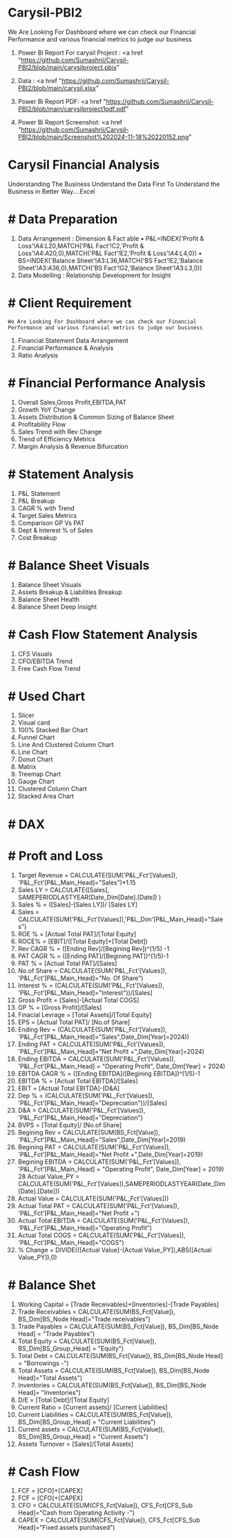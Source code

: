 # Carysil-PBI2
  We Are Looking For Dashboard where we can check our Financial Performance and various financial metrics to judge our business
  1. Power Bi Report For carysil Project : <a href "https://github.com/Sumashrii/Carysil-PBI2/blob/main/carysilproject.pbix" </a>
  
  2. Data : <a href "https://github.com/Sumashrii/Carysil-PBI2/blob/main/carysil.xlsx" </a>
  
  3. Power Bi Report PDF: <a href "https://github.com/Sumashrii/Carysil-PBI2/blob/main/carysilproject1pdf.pdf" </a>
  
  4. Power Bi Report Screenshot: <a href "https://github.com/Sumashrii/Carysil-PBI2/blob/main/Screenshot%202024-11-18%20220152.png" </a>
# Carysil Financial Analysis
  Understanding The Business
  Understand the Data First To Understand the Business in Better Way….Excel
# # Data Preparation
1. Data Arrangement : Dimension & Fact able
•  P&L=INDEX('Profit & Loss'!$A$4:$L$20,MATCH('P&L Fact'!C2,'Profit & Loss'!$A$4:$A$20,0),MATCH('P&L Fact'!E2,'Profit & Loss'!$A$4:$L$4,0))
•  BS=INDEX('Balance Sheet'!$A$3:$L$36,MATCH('BS Fact'!E2,'Balance Sheet'!$A$3:$A$36,0),MATCH('BS Fact'!G2,'Balance Sheet'!$A$3:$L$3,0))
2. Data Modelling : Relationship Development for Insight

# # Client Requirement 
    We Are Looking For Dashboard where we can check our Financial Performance and various financial metrics to judge our business
1.	Financial Statement Data Arrangement
2.	Financial Performance & Analysis
3.	Ratio Analysis

# # Financial Performance Analysis
1.	Overall Sales,Gross Profit,EBITDA,PAT
2.	Growth YoY Change
3.	Assets Distribution & Common Sizing of Balance Sheet
4.	Profitability Flow
5.	Sales Trend with Rev Change
6.	Trend of Efficiency Metrics
7.	Margin Analysis & Revenue Bifurcation

# # Statement Analysis
1.	P&L Statement
2.	P&L Breakup
3.	CAGR % with Trend
4.	Target Sales Metrics
5.	Comparison GP Vs PAT
6.	Dept & Interest % of Sales
7.	Cost Breakup

# # Balance Sheet Visuals
1.	Balance Sheet Visuals
2.	Assets Breakup & Liabilities Breakup
3.	Balance Sheet Health
4.	Balance Sheet Deep Insight

# # Cash Flow Statement Analysis
1.	CFS Visuals
2.	CFO/EBITDA Trend
3.	Free Cash Flow Trend


# # Used Chart
1.	Slicer
2.	Visual card
3.	100% Stacked Bar Chart
4.	Funnel Chart
5.	Line And Clustered Column Chart
6.	Line Chart
7.	Donut Chart
8.	Matrix
9.	Treemap Chart
10.	Gauge Chart
11.	Clustered Column Chart
12.	 Stacked Area Chart

# # DAX
# # Proft and Loss
1.	Target Revenue = CALCULATE(SUM('P&L_Fct'[Values]), 'P&L_Fct'[P&L_Main_Head]="Sales")*1.15
2.	Sales LY = CALCULATE([Sales], SAMEPERIODLASTYEAR(Date_Dim[Date].[Date]) )
3.	Sales % = ([Sales]-[Sales LY])/ [Sales LY]
4.	Sales = CALCULATE(SUM('P&L_Fct'[Values]),'P&L_Dim'[P&L_Main_Head]="Sales")
5.	ROE % = [Actual Total PAT]/[Total Equity]
6.	ROCE% = [EBIT]/([Total Equity]+[Total Debt])
7.	Rev CAGR % = ([Ending Rev]/[Begining Rev])^(1/5) -1
8.	PAT CAGR % = ([Ending PAT]/[Begining PAT])^(1/5)-1
9.	PAT % = [Actual Total PAT]/[Sales]
10.	No.of Share = CALCULATE(SUM('P&L_Fct'[Values]), 'P&L_Fct'[P&L_Main_Head]="No. Of Share")
11.	Interest % = (CALCULATE(SUM('P&L_Fct'[Values]), 'P&L_Fct'[P&L_Main_Head]="Interest"))/[Sales] 
12.	Gross Profit = [Sales]-[Actual Total COGS]
13.	GP % = [Gross Profit]/[Sales]
14.	Finacial Levrage = [Total Assets]/[Total Equity]
15.	EPS = [Actual Total PAT]/ [No.of Share]
16.	Ending Rev = (CALCULATE(SUM('P&L_Fct'[Values]), 'P&L_Fct'[P&L_Main_Head]="Sales",Date_Dim[Year]=2024))
17.	Ending PAT = CALCULATE(SUM('P&L_Fct'[Values]), 'P&L_Fct'[P&L_Main_Head]="Net Profit +",Date_Dim[Year]=2024)
18.	Ending EBITDA = CALCULATE(SUM('P&L_Fct'[Values]), 'P&L_Fct'[P&L_Main_Head] = "Operating Profit", Date_Dim[Year] = 2024)
19.	EBITDA CAGR % = ([Ending EBITDA]/[Begining EBITDA])^(1/5)-1
20.	EBITDA % = [Actual Total EBITDA]/[Sales]
21.	EBIT = [Actual Total EBITDA]-[D&A]
22.	Dep % = (CALCULATE(SUM('P&L_Fct'[Values]), 'P&L_Fct'[P&L_Main_Head]="Depreciation"))/[Sales]
23.	D&A = CALCULATE(SUM('P&L_Fct'[Values]), 'P&L_Fct'[P&L_Main_Head]="Depreciation")
24.	BVPS = [Total Equity]/ [No.of Share]
25.	Begining Rev = CALCULATE(SUM(BS_Fct[Value]), 'P&L_Fct'[P&L_Main_Head]="Sales",Date_Dim[Year]=2019)
26.	Begining PAT = CALCULATE(SUM('P&L_Fct'[Values]), 'P&L_Fct'[P&L_Main_Head]="Net Profit +",Date_Dim[Year]=2019)
27.	Begining EBITDA = CALCULATE(SUM('P&L_Fct'[Values]), 'P&L_Fct'[P&L_Main_Head] = "Operating Profit", Date_Dim[Year] = 2019)
28	Actual Value_PY = CALCULATE(SUM('P&L_Fct'[Values]),SAMEPERIODLASTYEAR(Date_Dim[Date].[Date]))
29.	Actual Value = CALCULATE(SUM('P&L_Fct'[Values]))
30.	Actual Total PAT = CALCULATE(SUM('P&L_Fct'[Values]), 'P&L_Fct'[P&L_Main_Head]="Net Profit +")
31.	Actual Total EBITDA = CALCULATE(SUM('P&L_Fct'[Values]), 'P&L_Fct'[P&L_Main_Head]="Operating Profit") 
32.	Actual Total COGS = CALCULATE(SUM('P&L_Fct'[Values]), 'P&L_Fct'[P&L_Main_Head]="COGS")
33.	% Change = DIVIDE(([Actual Value]-[Actual Value_PY]),ABS([Actual Value_PY]),0)

# # Balance Shet

1.	Working Capital = [Trade Receivables]+[Inventories]-[Trade Payables]
2.	Trade Receivables = CALCULATE(SUM(BS_Fct[Value]), BS_Dim[BS_Node Head]="Trade receivables")
3.	Trade Payables = CALCULATE(SUM(BS_Fct[Value]), BS_Dim[BS_Node Head] = "Trade Payables")
4.	Total Equity = CALCULATE(SUM(BS_Fct[Value]), BS_Dim[BS_Group_Head] = "Equity")
5.	Total Debt = CALCULATE(SUM(BS_Fct[Value]), BS_Dim[BS_Node Head] = "Borrowings -")
6.	Total Assets = CALCULATE(SUM(BS_Fct[Value]), BS_Dim[BS_Node Head]="Total Assets")
7.	Inventories = CALCULATE(SUM(BS_Fct[Value]), BS_Dim[BS_Node Head]= "Inventories")
8.	D/E = [Total Debt]/[Total Equity]
9.	Current Ratio = [Current assets]/ [Current Liabilities]
10.	Current Liabilities = CALCULATE(SUM(BS_Fct[Value]), BS_Dim[BS_Group_Head] = "Current Liabilities")
11.	Current assets = CALCULATE(SUM(BS_Fct[Value]), BS_Dim[BS_Group_Head] = "Current Assets")
12.	Assets Turnover = [Sales]/[Total Assets]

# #  Cash Flow

1.	FCF = [CFO]+[CAPEX]
2.	FCF = [CFO]+[CAPEX]
3.	CFO = CALCULATE(SUM(CFS_Fct[Value]), CFS_Fct[CFS_Sub Head]="Cash from Operating Activity -")
4.	CAPEX = CALCULATE(SUM(CFS_Fct[Value]), CFS_Fct[CFS_Sub Head]="Fixed assets purchased")

